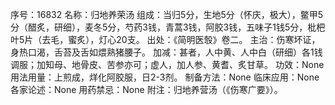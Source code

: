 序号：16832
名称：归地养荣汤
组成：当归5分，生地5分（怀庆，极大），鳖甲5分（醋炙，研细），麦冬5分，芍药3钱，青蒿3钱，阿胶3钱，五味子1钱5分，枇杷叶5片（去毛，蜜炙），灯心20支。
出处：《简明医彀》卷二。
主治：伤寒坏证，身热口渴，舌苔及舌如煨熟猪腰子。
加减：甚者，人中黄、人中白（研细）各1钱调服；加知母、地骨皮、苦参亦可；虚人，加人参、黄耆、炙甘草。
功效：None
用法用量：上煎成，烊化阿胶服，日2-3剂。
制备方法：None
临床应用：None
各家论述：None
用药禁忌：None
附注：归地养营汤（《伤寒广要》）。

